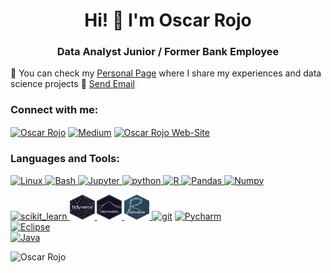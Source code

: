 <h1 align="center">Hi! 🤟 I'm Oscar Rojo</h1>
<h3 align="center">Data Analyst Junior / Former Bank Employee</h3>

📌 You can check my [Personal Page](www.oscarrojo.es) where I share my experiences and data science projects 📖 <a href = "mailto: zumaia@gmail.com">Send Email</a>

<h3 align="left">Connect with me:</h3>
<p align="left">
<a href="https://linkedin.com/in/oscar-rojo-martin" target="blank"><img align="center" src="https://cdn.jsdelivr.net/npm/simple-icons@3.0.1/icons/linkedin.svg" alt="Oscar Rojo" height="30" width="40" /></a> 
<a href="https://medium.com/@zumaia" target="blank"><img align="center" src="https://upload.wikimedia.org/wikipedia/en/thumb/6/67/Medium_logo_%282020%29.png/220px-Medium_logo_%282020%29.png" alt="Medium" height="30" width="140" /></a>
<a href="http://www.oscarrojo.es" target="blank"><img align="center" src="https://shields.io/badge/Blog%20Posts-Proyectos-brightgreen" alt="Oscar Rojo Web-Site" height="30" width="140" /></a>
</p>

<h3 align="left">Languages and Tools:</h3>
<p align="left"> <a href="http://gnu.org/" target="_blank"> <img src="https://user-images.githubusercontent.com/25815826/122005585-1ed5c480-cdb6-11eb-8730-3dc5bf8dd9fa.png" alt="Linux" width="40" height="40"/> 
  <a href="https://www.gnu.org/software/bash/" target="_blank"> <img src="https://upload.wikimedia.org/wikipedia/commons/thumb/8/82/Gnu-bash-logo.svg/152px-Gnu-bash-logo.svg.png" alt="Bash" width="40" height="40"/> </a>   
  <a href="https://jupyter.org/" target="_blank"> <img src="https://upload.wikimedia.org/wikipedia/commons/thumb/3/38/Jupyter_logo.svg/120px-Jupyter_logo.svg.png" alt="Jupyter" width="40" height="40"/> </a> 
    <a href="https://www.python.org" target="_blank"> <img src="https://i1.wp.com/www.inferencelab.com/wp-content/uploads/Python-logo-notext.svg_.png?w=1024" alt="python" width="40" height="40"/> </a> <a href="https://www.r-project.org/" target="_blank"> <img src="https://www.r-project.org/logo/Rlogo.svg" alt="R" width="40" height="40"/> </a> 
    <a href="https://pandas.pydata.org/" target="_blank"> <img src="https://upload.wikimedia.org/wikipedia/commons/thumb/e/ed/Pandas_logo.svg/300px-Pandas_logo.svg.png" alt="Pandas" width="40" height="40"/> </a> 
      <a href="https://numpy.org/" target="_blank"> <img src="https://upload.wikimedia.org/wikipedia/commons/thumb/3/31/NumPy_logo_2020.svg/220px-NumPy_logo_2020.svg.png" alt="Numpy" width="40" height="40"/> </a> 

  <a href="https://scikit-learn.org/" target="_blank"> <img src="https://upload.wikimedia.org/wikipedia/commons/0/05/Scikit_learn_logo_small.svg" alt="scikit_learn" alt="scikit" width="40" height="40"/> </a> 
  <a href="https://www.tidyverse.org/" target="_blank"> <img src="https://github.com/rstudio/hex-stickers/blob/master/SVG/tidyverse.svg" alt="tidyverse" width="40" height="40"/>  </a> 
    <a href="https://www.tidymodels.org/" target="_blank"> <img src="https://github.com/rstudio/hex-stickers/blob/master/SVG/tidymodels.svg" alt="tidymodels" width="40" height="40"/>  </a> 
  <a href="https://rstudio.github.io/reticulate/" target="_blank"> <img src="https://github.com/rstudio/hex-stickers/blob/master/SVG/reticulate.svg" alt="reticulate" width="40" height="40"/>  </a> 
    <a href="https://git-scm.com/" target="_blank"> <img src="https://www.vectorlogo.zone/logos/git-scm/git-scm-icon.svg" alt="git" width="40" height="40"/></a>  <a href="https://www.jetbrains.com/pycharm/" target="_blank"> <img src="https://upload.wikimedia.org/wikipedia/commons/thumb/1/1d/PyCharm_Icon.svg/64px-PyCharm_Icon.svg.png" alt="Pycharm" width="40" height="40"/></a>   
    <a href="https://www.eclipse.org/" target="_blank"> <img src="https://upload.wikimedia.org/wikipedia/commons/thumb/d/d0/Eclipse-Luna-Logo.svg/256px-Eclipse-Luna-Logo.svg.png" alt="Eclipse" width="40" height="40"/></a>   
    <a href="http://oracle.com/java/" target="_blank"> <img src="https://upload.wikimedia.org/wikipedia/en/thumb/3/30/Java_programming_language_logo.svg/80px-Java_programming_language_logo.svg.png" alt="Java" width="40" height="40"/></a> </p>

![Oscar Rojo](https://github-readme-stats.vercel.app/api?username=zumaia&show_icons=true)

<!--
**zumaia/zumaia** is a ✨ _special_ ✨ repository because its `README.md` (this file) appears on your GitHub profile.

Here are some ideas to get you started:

- 🔭 I’m currently working on ...
- 🌱 I’m currently learning ...
- 👯 I’m looking to collaborate on ...
- 🤔 I’m looking for help with ...
- 💬 Ask me about ...
- 📫 How to reach me: ...
- 😄 Pronouns: ...
- ⚡ Fun fact: ...
-->
